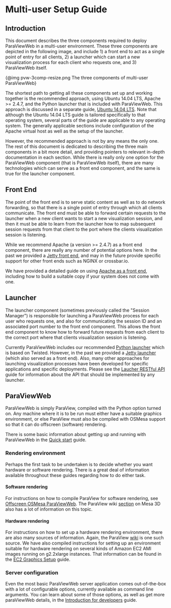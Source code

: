 # Multi-user Setup Guide

## Introduction

This document describes the three components required to deploy ParaViewWeb in a multi-user environment.  These three components are depicted in the following image, and include 1) a front end to act as a single point of entry for all clients, 2) a launcher which can start a new visualization process for each client who requests one, and 3) ParaViewWeb itself.

{@img pvw-3comp-resize.png The three components of multi-user ParaViewWeb}

The shortest path to getting all these components set up and working together is the recommended approach, using Ubuntu 14.04 LTS, Apache >= 2.4.7, and the Python launcher that is included with ParaViewWeb.  This approach is discussed in a separate guide, [Ubuntu 14.04 LTS](index.html#!/guide/ubuntu_14_04).  Note that although the Ubuntu 14.04 LTS guide is tailored specifically to that operating system, several parts of the guide are applicable to any operating system.  The generally applicable sections include configuration of the Apache virtual host as well as the setup of the launcher.

However, the recommended approach is not by any means the only one.  The rest of this document is dedicated to describing the three main components in a bit more detail, and providing pointers to relevant in-depth documentation in each section.  While there is really only one option for the ParaViewWeb component (that is ParaViewWeb itself), there are many technologies which can serve as a front end component, and the same is true for the launcher component.

## Front End

The point of the front end is to serve static content as well as to do network forwarding, so that there is a single point of entry through which all clients communicate.  The front end must be able to forward certain requests to the launcher when a new client wants to start a new visualization session, and then it must be able to learn from the launcher how to map subsequent session requests from that client to the port where the clients visualization session is listening.

While we recommend Apache (a version >= 2.4.7) as a front end component, there are really any number of potential options here.  In the past we provided a [Jetty front end](index.html#!/guide/jetty_session_manager), and may in the future provide specific support for other front ends such as NGINX or crossbar.io.

We have provided a detailed guide on using [Apache as a front end](index.html#!/guide/apache_front_end), including how to build a suitable copy if your system does not come with one.

## Launcher

The launcher component (sometimes previously called the "Session Manager") is responsible for launching a ParaViewWeb process for each user who requests one, and also for communicating the session ID and an associated port number to the front end component.  This allows the front end component to know how to forward future requests from each client to the correct port where that clients visualization session is listening.

Currently ParaViewWeb includes our recommended [Python launcher](index.html#!/guide/python_launcher) which is based on Twisted.  However, in the past we provided a [Jetty launcher](index.html#!/guide/jetty_session_manager) (which also served as a front end).  Also, many other approaches for launching visualization processes have been developed for specific applications and specific deployments.  Please see the [Laucher RESTful API](index.html#!/guide/launcher_api) guide for information about the API that should be implemented by any launcher.

## ParaViewWeb

ParaViewWeb is simply ParaView, compiled with the Python option turned on.  Any machine where it is to be run must either have a suitable graphics environment, or else ParaView must also be compiled with OSMesa support so that it can do offscreen (software) rendering.

There is some basic information about getting up and running with ParaViewWeb in the [Quick start](index.html#!/guide/quick_start) guide.

### Rendering environment

Perhaps the first task to be undertaken is to decide whether you want hardware or software rendering.  There is a great deal of information available throughout these guides regarding how to do either task.

#### Software rendering

For instructions on how to compile ParaView for software rendering, see [Offscreen OSMesa ParaViewWeb](index.html#!/guide/os_mesa).  The ParaView wiki [section](http://www.paraview.org/Wiki/ParaView_And_Mesa_3D) on Mesa 3D also has a lot of information on this topic.

#### Hardware rendering

For instructions on how to set up a hardware rendering environment, there are also many sources of information.  Again, the ParaView [wiki](http://www.paraview.org/Wiki/ParaView) is one such source.  We have also compiled instructions for setting up an environment suitable for hardware rendering on several kinds of Amazon EC2 AMI images running on g2.2xlarge instances.  That information can be found in the [EC2 Graphics Setup](index.html#!/guide/graphics_on_ec2_g2) guide.

### Server configuration

Even the most basic ParaViewWeb server application comes out-of-the-box with a lot of configurable options, currently available as command line arguments.  You can learn about some of those options, as well as get more paraViewWeb details, in the [Introduction for developers](index.html#!/guide/developer_howto) guide.
